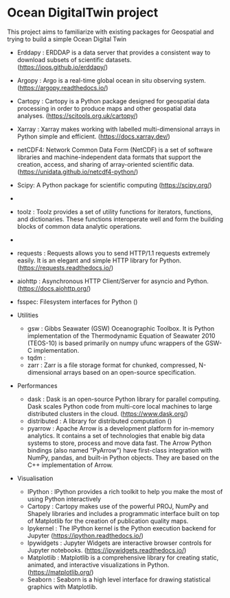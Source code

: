 # Ocean DigitalTwin project

This project aims to familiarize with existing packages for Geospatial and trying to build a simple Ocean Digital Twin

- Erddapy : ERDDAP is a data server that provides a consistent way to download subsets of scientific datasets. (https://ioos.github.io/erddapy/)
- Argopy : Argo is a real-time global ocean in situ observing system. (https://argopy.readthedocs.io/)
- Cartopy : Cartopy is a Python package designed for geospatial data processing in order to produce maps and other geospatial data analyses. (https://scitools.org.uk/cartopy/)
- Xarray : Xarray makes working with labelled multi-dimensional arrays in Python simple and efficient. (https://docs.xarray.dev/)
- netCDF4: Network Common Data Form (NetCDF) is a set of software libraries and machine-independent data formats that support the creation, access, and sharing of array-oriented scientific data. (https://unidata.github.io/netcdf4-python/)
- Scipy: A Python package for scientific computing (https://scipy.org/)
-
- toolz : Toolz provides a set of utility functions for iterators, functions, and dictionaries. These functions interoperate well and form the building blocks of common data analytic operations.
- 
- requests : Requests allows you to send HTTP/1.1 requests extremely easily. It is an elegant and simple HTTP library for Python. (https://requests.readthedocs.io/)
- aiohttp : Asynchronous HTTP Client/Server for asyncio and Python. (https://docs.aiohttp.org/)
- fsspec: Filesystem interfaces for Python ()

- Utilities
    - gsw : Gibbs Seawater (GSW) Oceanographic Toolbox. It is Python implementation of the Thermodynamic Equation of Seawater 2010 (TEOS-10) is based primarily on numpy ufunc wrappers of the GSW-C implementation.
    - tqdm :
    - zarr : Zarr is a file storage format for chunked, compressed, N-dimensional arrays based on an open-source specification.

- Performances
    - dask : Dask is an open-source Python library for parallel computing. Dask scales Python code from multi-core local machines to large distributed clusters in the cloud. (https://www.dask.org/)
    - distributed : A library for distributed computation ()
    - pyarrow : Apache Arrow is a development platform for in-memory analytics. It contains a set of technologies that enable big data systems to store, process and move data fast. The Arrow Python bindings (also named “PyArrow”) have
                first-class integration with NumPy, pandas, and built-in Python objects. They are based on the C++ implementation of Arrow.

- Visualisation
    - IPython : IPython provides a rich toolkit to help you make the most of using Python interactively
    - Cartopy : Cartopy makes use of the powerful PROJ, NumPy and Shapely libraries and includes a programmatic interface built on top of Matplotlib for the creation of publication quality maps.
    - Ipykernel : The IPython kernel is the Python execution backend for Jupyter (https://ipython.readthedocs.io/)
    - Ipywidgets : Jupyter Widgets are interactive browser controls for Jupyter notebooks. (https://ipywidgets.readthedocs.io/)
    - Matplotlib : Matplotlib is a comprehensive library for creating static, animated, and interactive visualizations in Python.  (https://matplotlib.org/)
    - Seaborn : Seaborn is a high level interface for drawing statistical graphics with Matplotlib.
